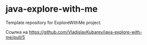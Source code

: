 # java-explore-with-me
Template repository for ExploreWithMe project.

Ссылка на https://github.com/VladislavKubarev/java-explore-with-me/pull/5

